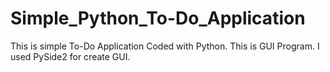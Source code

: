 # Simple_Python_To-Do_Application
This is simple To-Do Application Coded with Python. This is GUI Program. I used PySide2 for create GUI.
